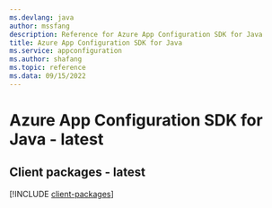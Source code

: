 ```yaml
---
ms.devlang: java
author: mssfang
description: Reference for Azure App Configuration SDK for Java
title: Azure App Configuration SDK for Java
ms.service: appconfiguration
ms.author: shafang
ms.topic: reference
ms.data: 09/15/2022
---
```

# Azure App Configuration SDK for Java - latest

## Client packages - latest
[!INCLUDE [client-packages](app-configuration-client-index.md)]